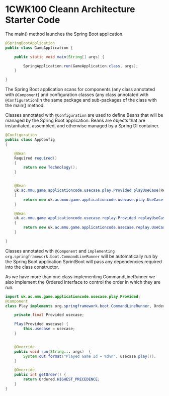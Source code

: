 # 1CWK100 Cleann Architecture Starter Code


The main() method launches the Spring Boot application.

```Java
@SpringBootApplication
public class GameApplication {

	public static void main(String[] args) {

        SpringApplication.run(GameApplication.class, args);
	}

}
```

The Spring Boot application scans for components (any class annotated with `@Component`) and configuration classes (any class annotated with `@Configuration`)in the same package and sub-packages of the class with the main() method.

Classes annotated with `@Configuration` are used to define Beans that will be managed by the Spring Boot application. Beans are objects that are instantiated, assembled, and otherwise managed by a Spring DI container.
```Java
@Configuration
public class AppConfig
{

    @Bean
    Required required()
    {
        return new Technology();
    }


    @Bean
    uk.ac.mmu.game.applicationcode.usecase.play.Provided playUseCase(Required required)
    {
        return new uk.ac.mmu.game.applicationcode.usecase.play.UseCase(required);
    }

    @Bean
    uk.ac.mmu.game.applicationcode.usecase.replay.Provided replayUseCase(Required required)
    {
        return new uk.ac.mmu.game.applicationcode.usecase.replay.UseCase(required);
    }

}
```

Classes annotated with `@Component` and `implementing org.springframework.boot.CommandLineRunner` will be automatically run by the Spring Boot application SprintBoot will pass any dependencies required into the class constructor.

As we have more than one class implementing CommandLineRunner we also implement the Ordered interface to control the order in which they are run.

```Java
import uk.ac.mmu.game.applicationcode.usecase.play.Provided;
@Component
class Play implements org.springframework.boot.CommandLineRunner, Ordered {

    private final Provided usecase;

    Play(Provided usecase) {
        this.usecase = usecase;
    }


    @Override
    public void run(String... args)  {
        System.out.format("Played Game Id = %d%n", usecase.play());
    }

    @Override
    public int getOrder() {
        return Ordered.HIGHEST_PRECEDENCE;
    }
}

```


